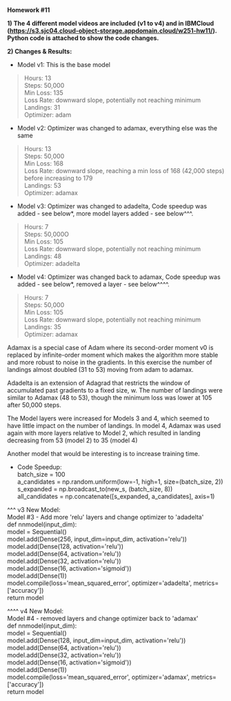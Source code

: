 **Homework #11**  
  
**1) The 4 different model videos are included (v1 to v4) and in IBMCloud (https://s3.sjc04.cloud-object-storage.appdomain.cloud/w251-hw11/).  Python code is attached to show the code changes.**  
  
**2) Changes & Results:**  
- Model v1: This is the base model  
> Hours: 13  
> Steps: 50,000  
> Min Loss: 135  
> Loss Rate: downward slope, potentially not reaching minimum  
> Landings: 31  
> Optimizer: adam  
- Model v2: Optimizer was changed to adamax, everything else was the same  
> Hours: 13  
> Steps: 50,000  
> Min Loss: 168  
> Loss Rate: downward slope, reaching a min loss of 168 (42,000 steps) before increasing to 179  
> Landings: 53  
> Optimizer: adamax  
- Model v3: Optimizer was changed to adadelta, Code speedup was added - see below*, more model layers added - see below^^^.  
> Hours: 7  
> Steps: 50,000O  
> Min Loss: 105  
> Loss Rate: downward slope, potentially not reaching minimum  
> Landings: 48  
> Optimizer: adadelta  
- Model v4: Optimizer was changed back to adamax, Code speedup was added - see below*, removed a layer - see below^^^^.  
> Hours: 7  
> Steps: 50,000  
> Min Loss: 105  
> Loss Rate: downward slope, potentially not reaching minimum  
> Landings: 35  
> Optimizer: adamax  
  
Adamax is a special case of Adam where its second-order moment v0 is replaced by infinite-order moment which makes the algorithm more stable and more robust to noise in the gradients.  In this exercise the number of landings almost doubled (31 to 53) moving from adam to adamax.  
  
Adadelta is an extension of Adagrad that restricts the window of accumulated past gradients to a fixed size, w.  The number of landings were similar to Adamax (48 to 53), though the minimum loss was lower at 105 after 50,000 steps.
  
The Model layers were increased for Models 3 and 4, which seemed to have little impact on the number of landings. In model 4, Adamax was used again with more layers relative to Model 2, which resulted in landing decreasing from 53 (model 2) to 35 (model 4)
  
Another model that would be interesting is to increase training time.  
  
  
* Code Speedup:  
batch_size = 100  
a_candidates = np.random.uniform(low=-1, high=1, size=(batch_size, 2))  
s_expanded = np.broadcast_to(new_s, (batch_size, 8))  
all_candidates = np.concatenate([s_expanded, a_candidates], axis=1)  

^^^ v3 New Model:  
Model #3 - Add more 'relu' layers and change optimizer to 'adadelta'  
def nnmodel(input_dim):  
    model = Sequential()  
    model.add(Dense(256, input_dim=input_dim, activation='relu'))  
    model.add(Dense(128, activation='relu'))  
    model.add(Dense(64, activation='relu'))  
    model.add(Dense(32, activation='relu'))  
    model.add(Dense(16, activation='sigmoid'))  
    model.add(Dense(1))  
    model.compile(loss='mean_squared_error', optimizer='adadelta', metrics=['accuracy'])  
    return model  
      
^^^^ v4 New Model:  
Model #4 - removed layers and change optimizer back to 'adamax'  
def nnmodel(input_dim):  
    model = Sequential()  
    model.add(Dense(128, input_dim=input_dim, activation='relu'))  
    model.add(Dense(64, activation='relu'))  
    model.add(Dense(32, activation='relu'))  
    model.add(Dense(16, activation='sigmoid'))  
    model.add(Dense(1))  
    model.compile(loss='mean_squared_error', optimizer='adamax', metrics=['accuracy'])  
    return model  
